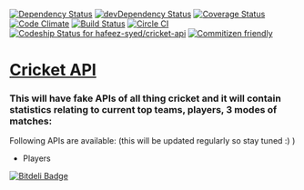 [![Dependency Status](https://david-dm.org/hafeez-syed/cricket-api.svg)](https://david-dm.org/hafeez-syed/cricket-api) 
[![devDependency Status](https://david-dm.org/hafeez-syed/cricket-api/dev-status.svg)](https://david-dm.org/hafeez-syed/cricket-api#info=devDependencies) 
[![Coverage Status](https://coveralls.io/repos/feeziman007/cricket-api/badge.svg?branch=master&service=github)](https://coveralls.io/github/hafeez-syed/cricket-api?branch=master) 
[![Code Climate](https://codeclimate.com/github/hafeez-syed/cricket-api/badges/gpa.svg)](https://codeclimate.com/github/hafeez-syed/cricket-api) 
[![Build Status](https://travis-ci.org/hafeez-syed/cricket-api.svg?branch=master)](https://travis-ci.org/hafeez-syed/cricket-api) 
[![Circle CI](https://circleci.com/gh/hafeez-syed/cricket-api/tree/master.svg?style=svg)](https://circleci.com/gh/hafeez-syed/cricket-api/tree/master) 
[![Codeship Status for hafeez-syed/cricket-api](https://codeship.com/projects/c32fbd90-2e98-0133-bfb7-3a2a4d3529b0/status?branch=master)](https://codeship.com/projects/99151) 
[![Commitizen friendly](https://img.shields.io/badge/commitizen-friendly-brightgreen.svg)](http://commitizen.github.io/cz-cli/)



[Cricket API](https://github.com/hafeez-syed/cricket-api) 
=====

### This will have fake APIs of all thing cricket and it will contain statistics relating to current top teams, players, 3 modes of matches:

Following APIs are available: (this will be updated regularly so stay tuned :) )

-  Players


[![Bitdeli Badge](https://d2weczhvl823v0.cloudfront.net/hafeez-syed/cricket-api/trend.png)](https://bitdeli.com/free "Bitdeli Badge")

